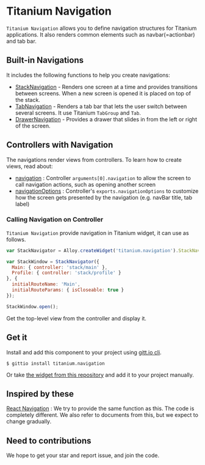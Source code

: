 # Titanium Navigation

`Titanium Navigation` allows you to define navigation structures for Titanium applications.
It also renders common elements such as navbar(=actionbar) and tab bar.

## Built-in Navigations

It includes the following functions to help you create navigations:

- [StackNavigation](https://github.com/gimdongwoo/titanium-navigation/blob/master/docs/navigation/StackNavigation.md) - Renders one screen at a time and provides transitions between screens. When a new screen is opened it is placed on top of the stack.
- [TabNavigation](https://github.com/gimdongwoo/titanium-navigation/blob/master/docs/navigation/TabNavigation.md) - Renders a tab bar that lets the user switch between several screens. It use Titanium `TabGroup` and `Tab`.
- [DrawerNavigation](https://github.com/gimdongwoo/titanium-navigation/blob/master/docs/navigation/DrawerNavigation.md) - Provides a drawer that slides in from the left or right of the screen.

## Controllers with Navigation

The navigations render views from controllers.
To learn how to create views, read about:

- [navigation](https://github.com/gimdongwoo/titanium-navigation/blob/master/docs/common/navigation.md) : Controller `arguments[0].navigation` to allow the screen to call navigation actions, such as opening another screen
- [navigationOptions](https://github.com/gimdongwoo/titanium-navigation/blob/master/docs/common/navigationOptions.md) : Controller's `exports.navigationOptions` to customize how the screen gets presented by the navigation (e.g. navBar title, tab label)

### Calling Navigation on Controller

`Titanium Navigation` provide navigation in Titanium widget, it can use as follows.

```js
var StackNavigator = Alloy.createWidget('titanium.navigation').StackNavigator;

var StackWindow = StackNavigator({
  Main: { controller: 'stack/main' },
  Profile: { controller: 'stack/profile' }
}, {
  initialRouteName: 'Main',
  initialRouteParams: { isCloseable: true }
});

StackWindow.open();
```

Get the top-level view from the controller and display it.

## Get it

Install and add this component to your project using [gitt.io cli](http://gitt.io/cli).

```
$ gittio install titanium.navigation
```

Or take [the widget from this repository](https://github.com/gimdongwoo/titanium-navigation/releases) and add it to your project manually.

## Inspired by these

[React Navigation](https://github.com/react-community/react-navigation) : We try to provide the same function as this. The code is completely different. We also refer to documents from this, but we expect to change gradually.

## Need to contributions

We hope to get your star and report issue, and join the code.